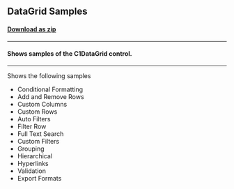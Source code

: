 ## DataGrid Samples
#### [Download as zip](https://grapecity.github.io/DownGit/#/home?url=https://github.com/GrapeCity/ComponentOne-WPF-Samples/tree/master/NET_462/DataGrid/CS/DataGridSamples)
____
#### Shows samples of the C1DataGrid control.
____
Shows the following samples

* Conditional Formatting
* Add and Remove Rows
* Custom Columns
* Custom Rows
* Auto Filters
* Filter Row
* Full Text Search
* Custom Filters
* Grouping
* Hierarchical
* Hyperlinks
* Validation
* Export Formats
